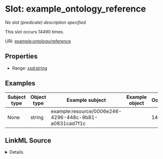 

# Slot: example_ontology_reference


_No slot (predicate) description specified_






This slot occurs 14490 times.


URI: [example:ontology/reference](http://example.org/ontology/reference)



<!-- no inheritance hierarchy -->








## Properties

* Range: [xsd:string](http://www.w3.org/2001/XMLSchema#string)






## Examples

| Subject type | Object type | Example subject | Example object | Occurrences |
| --- | --- | --- | --- | --- |
| None | string | example:resource/0006e246-4296-448c-9b81-a0831cad7f1c |  | 14490 |




## LinkML Source

<details>

```yaml
name: example_ontology_reference
annotations:
  count:
    tag: count
    value: 14490
  string:
    tag: string
    value: 14490
description: No slot (predicate) description specified
examples:
- description: None→string
  object:
    example_object: ''
    example_object_type: string
    example_predicate: example:ontology/reference
    example_subject: example:resource/0006e246-4296-448c-9b81-a0831cad7f1c
    example_subject_type: None
from_schema: climatepub4-kg
rank: 1000
slot_uri: example:ontology/reference
alias: example_ontology_reference
range: string

```
</details>